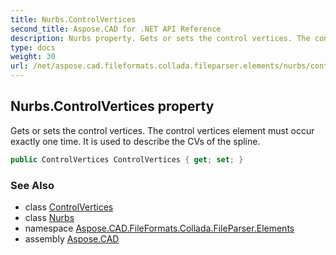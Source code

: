 ```yaml
---
title: Nurbs.ControlVertices
second_title: Aspose.CAD for .NET API Reference
description: Nurbs property. Gets or sets the control vertices. The control vertices element must occur exactly one time. It is used to describe the CVs of the spline
type: docs
weight: 30
url: /net/aspose.cad.fileformats.collada.fileparser.elements/nurbs/controlvertices/
---
```

## Nurbs.ControlVertices property

Gets or sets the control vertices. The control vertices element must occur exactly one time. It is used to describe the CVs of the spline.

```csharp
public ControlVertices ControlVertices { get; set; }
```

### See Also

* class [ControlVertices](../../controlvertices/)
* class [Nurbs](../)
* namespace [Aspose.CAD.FileFormats.Collada.FileParser.Elements](../../nurbs/)
* assembly [Aspose.CAD](../../../)


